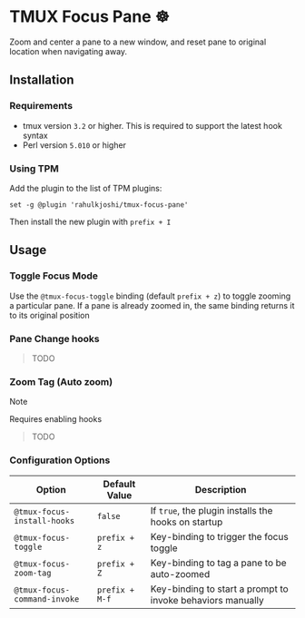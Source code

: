# TMUX Focus Pane ☸️

Zoom and center a pane to a new window, and reset pane to original location when navigating away.

## Installation

### Requirements

* tmux version `3.2` or higher. This is required to support the latest hook syntax
* Perl version `5.010` or higher

### Using TPM

Add the plugin to the list of TPM plugins:

```
set -g @plugin 'rahulkjoshi/tmux-focus-pane'
```
Then install the new plugin with `prefix + I`

## Usage

### Toggle Focus Mode

Use the `@tmux-focus-toggle` binding (default `prefix + z`) to toggle zooming a particular pane. If a pane is already zoomed in, the same binding returns it to its original position

### Pane Change hooks

> TODO

### Zoom Tag (Auto zoom)

> [!Note]
> Requires enabling hooks

> TODO

### Configuration Options

| Option                       | Default Value  | Description                                                |
| ---------------------------- | -------------- | ---------------------------------------------------------- |
| `@tmux-focus-install-hooks`  | `false`        | If `true`, the plugin installs the hooks on startup        |
| `@tmux-focus-toggle`         | `prefix + z`   | Key-binding to trigger the focus toggle                    |
| `@tmux-focus-zoom-tag`       | `prefix + Z`   | Key-binding to tag a pane to be auto-zoomed                |
| `@tmux-focus-command-invoke` | `prefix + M-f` | Key-binding to start a prompt to invoke behaviors manually |
